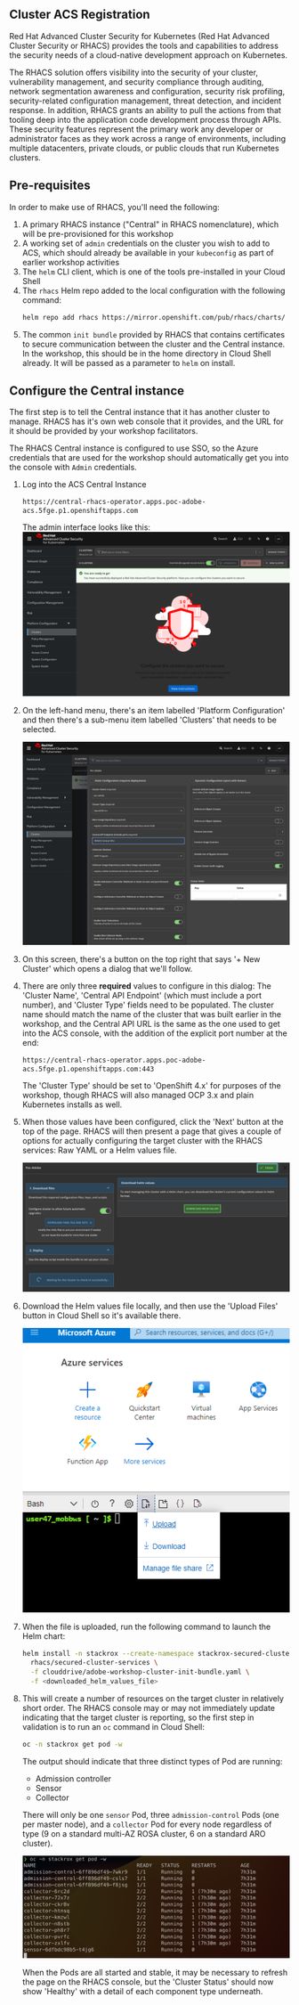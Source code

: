 ## Cluster ACS Registration

Red Hat Advanced Cluster Security for Kubernetes (Red Hat Advanced Cluster Security or RHACS) provides the tools and capabilities to address the security needs of a cloud-native development approach on Kubernetes.

The RHACS solution offers visibility into the security of your cluster, vulnerability management, and security compliance through auditing, network segmentation awareness and configuration, security risk profiling, security-related configuration management, threat detection, and incident response. In addition, RHACS grants an ability to pull the actions from that tooling deep into the application code development process through APIs.
These security features represent the primary work any developer or administrator faces as they work across a range of environments, including multiple datacenters, private clouds, or public clouds that run Kubernetes clusters.

## Pre-requisites

In order to make use of RHACS, you'll need the following:

1. A primary RHACS instance ("Central" in RHACS nomenclature), which will be pre-provisioned for this workshop
1. A working set of `admin` credentials on the cluster you wish to add to ACS, which should already be available in your `kubeconfig` as part of earlier workshop activities
1. The `helm` CLI client, which is one of the tools pre-installed in your Cloud Shell
1. The `rhacs` Helm repo added to the local configuration with the following command:
    ```bash
    helm repo add rhacs https://mirror.openshift.com/pub/rhacs/charts/
    ```
1. The common `init bundle` provided by RHACS that contains certificates to secure communication between the cluster and the Central instance. In the workshop, this should be in the home directory in Cloud Shell already. It will be passed as a parameter to `helm` on install.

## Configure the Central instance

The first step is to tell the Central instance that it has another cluster to manage. RHACS has it's own web console that it provides, and the URL for it should be provided by your workshop facilitators.

The RHACS Central instance is configured to use SSO, so the Azure credentials that are used for the workshop should automatically get you into the console with `Admin` credentials.

1. Log into the ACS Central Instance

    ```
    https://central-rhacs-operator.apps.poc-adobe-acs.5fge.p1.openshiftapps.com
    ```

    The admin interface looks like this: ![ACS-Console](acs-cluster-home.png)

1. On the left-hand menu, there's an item labelled 'Platform Configuration' and then there's a sub-menu item labelled 'Clusters' that needs to be selected.

    ![ACS-Cluster-Add-Step-1](acs-cluster-step-1.png)

1. On this screen, there's a button on the top right that says '+ New Cluster' which opens a dialog that we'll follow.

1. There are only three **required** values to configure in this dialog: The 'Cluster Name', 'Central API Endpoint' (which must include a port number), and 'Cluster Type' fields need to be populated. The cluster name should match the name of the cluster that was built earlier in the workshop, and the Central API URL is the same as the one used to get into the ACS console, with the addition of the explicit port number at the end:

    ```
    https://central-rhacs-operator.apps.poc-adobe-acs.5fge.p1.openshiftapps.com:443
    ```

    The 'Cluster Type' should be set to 'OpenShift 4.x' for purposes of the workshop, though RHACS will also managed OCP 3.x and plain Kubernetes installs as well.

1. When those values have been configured, click the 'Next' button at the top of the page. RHACS will then present a page that gives a couple of options for actually configuring the target cluster with the RHACS services: Raw YAML or a Helm values file.

    ![ACS-Cluster-Add-Step-2](acs-cluster-step-2.png)

1. Download the Helm values file locally, and then use the 'Upload Files' button in Cloud Shell so it's available there.

    ![ACS-File-Upload-Button](acs-upload.png)

1. When the file is uploaded, run the following command to launch the Helm chart:

    ```bash
    helm install -n stackrox --create-namespace stackrox-secured-cluster-services \
      rhacs/secured-cluster-services \
      -f clouddrive/adobe-workshop-cluster-init-bundle.yaml \
      -f <downloaded_helm_values_file>

    ```

1. This will create a number of resources on the target cluster in relatively short order. The RHACS console may or may not immediately update indicating that the target cluster is reporting, so the first step in validation is to run an `oc` command in Cloud Shell:

    ```bash
    oc -n stackrox get pod -w
    ```

    The output should indicate that three distinct types of Pod are running:

    - Admission controller
    - Sensor
    - Collector

    There will only be one `sensor` Pod, three `admission-control` Pods (one per master node), and a `collector` Pod for every node regardless of type (9 on a standard multi-AZ ROSA cluster, 6 on a standard ARO cluster).

    ![ACS-oc-output](acs-oc-output.png)

    When the Pods are all started and stable, it may be necessary to refresh the page on the RHACS console, but the 'Cluster Status' should now show 'Healthy' with a detail of each component type underneath.





